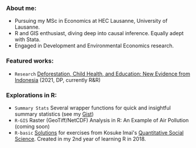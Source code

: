 ### About me: 
- Pursuing my MSc in Economics at HEC Lausanne, University of Lausanne.
- R and GIS enthusiast, diving deep into causal inference. Equally adept with Stata.
- Engaged in Development and Environmental Economics research.

### Featured works: 
- `Research` [Deforestation, Child Health, and Education: New Evidence from Indonesia](https://csrdadps.com/api/files/4/43ee51dc-08b9-413e-a953-3d3e9a7e7c96.pdf) (2021, DP, currently R&R)

### Explorations in R: 
- `Summary Stats` Several wrapper functions for quick and insightful summary statistics (see my [Gist](https://gist.github.com/takakishi/2d36ec78095087cc4ec711637442f22a))
- `R-GIS` Raster (GeoTiff/NetCDF) Analysis in R: An Example of Air Pollution (coming soon)
- `R-basic` [Solutions](https://github.com/TakaakiKishida/Textbook-Solution-Code-for-Quantitative-Social-Science-An-Introduction) for exercises from Kosuke Imai's [Quantitative Social Science](https://press.princeton.edu/books/quantitative-social-science). Created in my 2nd year of learning R in 2018.


<!--
**TakaakiKishida/TakaakiKishida** is a ✨ _special_ ✨ repository because its `README.md` (this file) appears on your GitHub profile.

Here are some ideas to get you started:

- 🔭 I’m currently working on ...
- 🌱 I’m currently learning ...
- 👯 I’m looking to collaborate on ...
- 🤔 I’m looking for help with ...
- 💬 Ask me about ...
- 📫 How to reach me: ...
- 😄 Pronouns: ...
- ⚡ Fun fact: ...
-->
